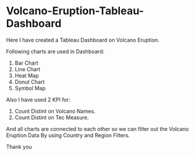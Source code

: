 # Volcano-Eruption-Tableau-Dashboard

Here I have created a Tableau Dashboard on Volcano Eruption.

Following charts are used in Dashboard:
1) Bar Chart
2) Line Chart
3) Heat Map
4) Donut Chart
5) Symbol Map

Also I have used 2 KPI for:
1) Count Distint on Volcano Names.
2) Count Distint on Tec Measure.

And all charts are connected to each other so we can filter out the Volcano Eruption Data By using Country and Region Filters.

Thank you
